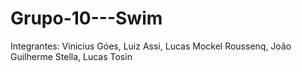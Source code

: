 # Grupo-10---Swim

Integrantes: Vinicius Góes, Luiz Assi, Lucas Mockel Roussenq, João Guilherme Stella, Lucas Tosin
